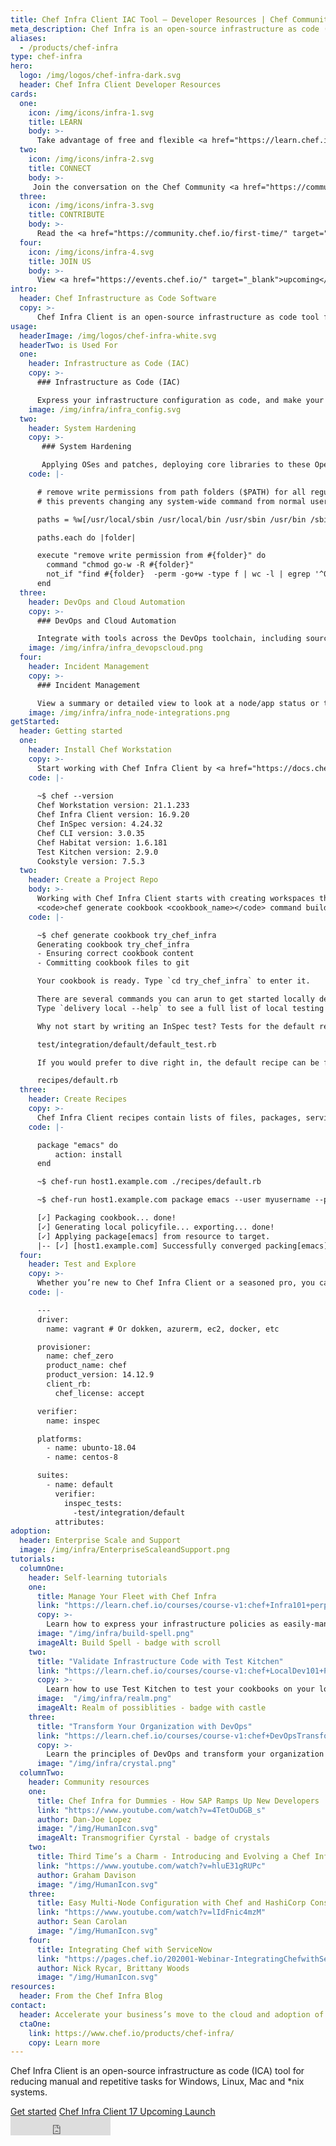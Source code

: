 ```yaml
---
title: Chef Infra Client IAC Tool – Developer Resources | Chef Community
meta_description: Chef Infra is an open-source infrastructure as code (IAC) tool for automating configuration management, ensuring that every system is configured correctly.
aliases:
  - /products/chef-infra
type: chef-infra
hero: 
  logo: /img/logos/chef-infra-dark.svg
  header: Chef Infra Client Developer Resources
cards: 
  one:
    icon: /img/icons/infra-1.svg
    title: LEARN
    body: >-
      Take advantage of free and flexible <a href="https://learn.chef.io/" target="_blank">online</a> learning resources.  
  two:
    icon: /img/icons/infra-2.svg
    title: CONNECT
    body: >-
     Join the conversation on the Chef Community <a href="https://community-slack.chef.io/" target="_blank">Slack</a> and <a href="https://discourse.chef.io/" target="_blank">Discourse</a>. 
  three:
    icon: /img/icons/infra-3.svg
    title: CONTRIBUTE
    body: >-
      Read the <a href="https://community.chef.io/first-time/" target="_blank">First Time Contributor guide</a> and start submitting your ideas. 
  four:
    icon: /img/icons/infra-4.svg
    title: JOIN US
    body: >-
      View <a href="https://events.chef.io/" target="_blank">upcoming</a> webinars, meetups, and other user events.
intro: 
  header: Chef Infrastructure as Code Software  
  copy: >-
      Chef Infra Client is an open-source infrastructure as code tool for automating the creation of configuration policies that are flexible, versionable, testable, and human readable. Systems managed by Chef Infra Client are continuously evaluated against their desired state, ensuring that configuration drift is automatically corrected, and configuration changes are universally applied.
usage:
  headerImage: /img/logos/chef-infra-white.svg
  headerTwo: is Used For
  one: 
    header: Infrastructure as Code (IAC) 
    copy: >-
      ### Infrastructure as Code (IAC) 

      Express your infrastructure configuration as code, and make your systems testable, portable, and auditable. Give your teams the freedom to focus on building new innovations, rather than on solving problems that have already been solved in the past. Automate your systems’ adherence to declared desired state and focus on solving the most important problems that your teams face.  
    image: /img/infra/infra_config.svg
  two:
    header: System Hardening
    copy: >-
       ### System Hardening

       Applying OSes and patches, deploying core libraries to these Operating Systems, deploying apps into these images, and finally scanning everything for known vulnerabilities. Keep these patches, libraries and apps automatically updated. Leverage a rich set of APIs as well as the CLI to integrate with other tools.  
    code: |-

      # remove write permissions from path folders ($PATH) for all regular users  
      # this prevents changing any system-wide command from normal users  

      paths = %w[/usr/local/sbin /usr/local/bin /usr/sbin /usr/bin /sbin /bin] + node['os-hardening']['env']['extra_user_paths']  

      paths.each do |folder|  

      execute "remove write permission from #{folder}" do  
        command "chmod go-w -R #{folder}"
        not_if "find #{folder}  -perm -go+w -type f | wc -l | egrep '^0$'"
      end
  three:
    header: DevOps and Cloud Automation
    copy: >-
      ### DevOps and Cloud Automation

      Integrate with tools across the DevOps toolchain, including source code and artifact repositories (GitHub, GitLab, Atlassian BitBucket), CI/CD tools (Cloudbees/Jenkins, CircleCI, Azure DevOps), provisioning (HashiCorp Terraform, Packer, Vagrant, Vault). Work with any cloud resource manager, including Azure Resource Manager and AWS CloudFormation. Multi-cloud automation enabled via integrations with provisioning tools like Terraform. 
    image: /img/infra/infra_devopscloud.png
  four:
    header: Incident Management 
    copy: >-
      ### Incident Management

      View a summary or detailed view to look at a node/app status or troubleshoot errors. Filter down to classes of nodes or classes of errors to isolate data. Display notifications on a per-node, per-failure basis, or configured for alerts to chat, to webhook endpoints, or to ServiceNow. 
    image: /img/infra/infra_node-integrations.png
getStarted: 
  header: Getting started
  one: 
    header: Install Chef Workstation
    copy: >-
      Start working with Chef Infra Client by <a href="https://docs.chef.io/workstation/install_workstation/">installing Chef Workstation</a> (formerly ChefDK) on any Windows, Mac or Linux machine where you do your work. Chef Workstation provides chef, knife, Test Kitchen and all the tools you need to start defining configurations as code on local or remote servers, virtual machines and containers. 
    code: |-
    
      ~$ chef --version
      Chef Workstation version: 21.1.233
      Chef Infra Client version: 16.9.20
      Chef InSpec version: 4.24.32
      Chef CLI version: 3.0.35
      Chef Habitat version: 1.6.181
      Test Kitchen version: 2.9.0
      Cookstyle version: 7.5.3
  two:
    header: Create a Project Repo
    body: >-
      Working with Chef Infra Client starts with creating workspaces that provide flexibility to manage a wide variety of configurations, policies, node lists and much more from your workstation. The 
      <code>chef generate cookbook <cookbook_name></code> command builds the context for your configuration management projects and creates initial files and folders to keep everything in order.   
    code: |-

      ~$ chef generate cookbook try_chef_infra
      Generating cookbook try_chef_infra
      - Ensuring correct cookbook content 
      - Committing cookbook files to git 

      Your cookbook is ready. Type `cd try_chef_infra` to enter it. 

      There are several commands you can arun to get started locally developing and testing your cookbook. 
      Type `delivery local --help` to see a full list of local testing commands.

      Why not start by writing an InSpec test? Tests for the default recipe are stored at: 

      test/integration/default/default_test.rb

      If you would prefer to dive right in, the default recipe can be found at: 

      recipes/default.rb
  three:
    header: Create Recipes
    copy: >-
      Chef Infra Client recipes contain lists of files, packages, services, users and other resources you want to configure on your managed hosts. You can run ad hoc chef-run actions from the command line for testing or add plain-language commands to your recipes when you move to production.  
    code: |-

      package "emacs" do
          action: install
      end

      ~$ chef-run host1.example.com ./recipes/default.rb

      ~$ chef-run host1.example.com package emacs --user myusername --password mypassword

      [✓] Packaging cookbook... done! 
      [✓] Generating local policyfile... exporting... done!
      [✓] Applying package[emacs] from resource to target. 
      |-- [✓] [host1.example.com] Successfully converged packing[emacs].
  four:
    header: Test and Explore
    copy: >-
      Whether you’re new to Chef Infra Client or a seasoned pro, you can use Test Kitchen to test and run recipes, try publicly available cookbooks and policy configurations from the Chef Supermarket, and even create entire test environments using Vagrant, Docker, GCE, EC2, Azure and other familiar resources. 
    code: |-

      ---
      driver: 
        name: vagrant # Or dokken, azurerm, ec2, docker, etc

      provisioner: 
        name: chef_zero
        product_name: chef
        product_version: 14.12.9
        client_rb: 
          chef_license: accept

      verifier: 
        name: inspec

      platforms: 
        - name: ubunto-18.04
        - name: centos-8 

      suites: 
        - name: default 
          verifier: 
            inspec_tests: 
              -test/integration/default
          attributes:
adoption:
  header: Enterprise Scale and Support
  image: /img/infra/EnterpriseScaleandSupport.png
tutorials:
  columnOne: 
    header: Self-learning tutorials
    one: 
      title: Manage Your Fleet with Chef Infra
      link: "https://learn.chef.io/courses/course-v1:chef+Infra101+perpetual/about"
      copy: >-
        Learn how to express your infrastructure policies as easily-managed, traceable code.
      image: "/img/infra/build-spell.png"
      imageAlt: Build Spell - badge with scroll
    two: 
      title: "Validate Infrastructure Code with Test Kitchen"
      link: "https://learn.chef.io/courses/course-v1:chef+LocalDev101+Perpetual/about"
      copy: >-
        Learn how to use Test Kitchen to test your cookbooks on your local machine before you deploy your cookbooks to your infrastructure. 
      image:  "/img/infra/realm.png"
      imageAlt: Realm of possiblities - badge with castle
    three: 
      title: "Transform Your Organization with DevOps"
      link: "https://learn.chef.io/courses/course-v1:chef+DevOpsTransformation+Perpetual/about"
      copy: >-
        Learn the principles of DevOps and transform your organization into a coded enterprise.
      image: "/img/infra/crystal.png"
  columnTwo:
    header: Community resources
    one: 
      title: Chef Infra for Dummies - How SAP Ramps Up New Developers
      link: "https://www.youtube.com/watch?v=4TetOuDGB_s"
      author: Dan-Joe Lopez
      image: "/img/HumanIcon.svg"
      imageAlt: Transmogrifier Cyrstal - badge of crystals
    two: 
      title: Third Time’s a Charm - Introducing and Evolving a Chef Infra Implementation
      link: "https://www.youtube.com/watch?v=hluE31gRUPc"
      author: Graham Davison
      image: "/img/HumanIcon.svg"
    three:
      title: Easy Multi-Node Configuration with Chef and HashiCorp Consul
      link: "https://www.youtube.com/watch?v=lIdFnic4mzM"
      author: Sean Carolan
      image: "/img/HumanIcon.svg"
    four: 
      title: Integrating Chef with ServiceNow
      link: "https://pages.chef.io/202001-Webinar-IntegratingChefwithServiceNow_01Register.html"
      author: Nick Rycar, Brittany Woods
      image: "/img/HumanIcon.svg"
resources:
  header: From the Chef Infra Blog
contact:
  header: Accelerate your business’s move to the cloud and adoption of container technology.
  ctaOne: 
    link: https://www.chef.io/products/chef-infra/
    copy: Learn more
---
```

<p>Chef Infra Client is an open-source infrastructure as code (ICA) tool for reducing manual and repetitive tasks for Windows, Linux, Mac and *nix systems. </p>

<div class="center-xs">
<a class="btn btn-primary" href="#start">Get started</a>
<a class="btn btn-secondary" href="https://pages.chef.io/NEW202104-LiveEvent-JoinUsChefInfraClient17Launch_01Register.html" target="_blank" rel="noopener noreferrer">Chef Infra Client 17 Upcoming Launch</a>
</div>
<div class="center-xs">
<iframe title="Github" id="github-star" class="center-xs" src="https://ghbtns.com/github-btn.html?user=chef&repo=chef&type=star&count=true&size=large" frameborder="0" scrolling="0" width="160px" height="30px"></iframe>
</div>
